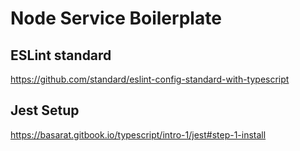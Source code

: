 # Node Service Boilerplate

## ESLint standard

<https://github.com/standard/eslint-config-standard-with-typescript>

## Jest Setup

<https://basarat.gitbook.io/typescript/intro-1/jest#step-1-install>
